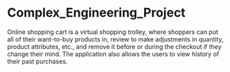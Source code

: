 # Complex_Engineering_Project
Online shopping cart is a virtual shopping trolley, where shoppers can put all of their want-to-buy products in, review to make adjustments in quantity, product attributes, etc., and remove it before or during the checkout if they change their mind. The application also allows the users to view history of their past purchases.
